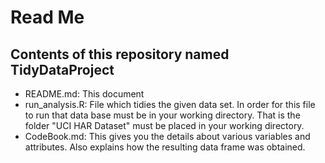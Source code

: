 # Read Me
## Contents of this repository named TidyDataProject
* README.md: This document
* run_analysis.R: File which tidies the given data set. In order for this file to run that data base must be in your working directory. That is the folder "UCI HAR Dataset" must be placed in your working directory.
* CodeBook.md: This gives you the details about various variables and attributes. Also explains how the resulting data frame was obtained.